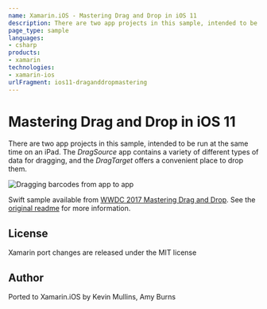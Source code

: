 ```yaml
---
name: Xamarin.iOS - Mastering Drag and Drop in iOS 11
description: There are two app projects in this sample, intended to be run at the same time on an iPad. The DragSource app contains a variety of different types...
page_type: sample
languages:
- csharp
products:
- xamarin
technologies:
- xamarin-ios
urlFragment: ios11-draganddropmastering
---
```

# Mastering Drag and Drop in iOS 11

There are two app projects in this sample, intended to be run at the same time on an iPad. The *DragSource* app contains a variety of different types of data for dragging, and the *DragTarget* offers a convenient place to drop them.

![Dragging barcodes from app to app](Screenshots/dragging.png)

Swift sample available from [WWDC 2017 Mastering Drag and Drop](https://developer.apple.com/videos/play/wwdc2017/213/). See the [original readme](DragAndDropCommon/README.md) for more information.

## License

Xamarin port changes are released under the MIT license

## Author

Ported to Xamarin.iOS by Kevin Mullins, Amy Burns
